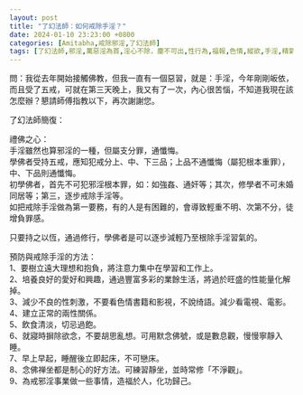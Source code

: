 ```yaml
---
layout: post
title: "了幻法師：如何戒除手淫？"
date: 2024-01-10 23:23:00 +0800
categories: [Amitabha,戒除邪淫,了幻法師]
tags: [了幻法師,邪淫,萬惡淫為首,淫心不除，塵不可出,性行為,福報,色情,縱欲,手淫,精氣神,婚外情,梵行,因果,阿賴耶識,因果]
---
```


問：我從去年開始接觸佛教，但我一直有一個惡習，就是：手淫，今年剛剛皈依，而且受了五戒，可就在第三天晚上，我又有了一次，內心很苦惱，不知道我現在該怎麼辦？懇請師傅指教以下，再次謝謝您。      

了幻法師簡復：      

禮佛之心：      
手淫雖然也算邪淫的一種，但屬支分罪，通懺悔。        
學佛者受持五戒，應知犯戒分上、中、下三品；上品不通懺悔（屬犯根本重罪），中、下品則通懺悔。      
初學佛者，首先不可犯邪淫根本罪，如：如強姦、通奸等；其次，修學者不可未婚同居等；第三，逐步戒除手淫等。      
如把戒除手淫做為第一要務，有的人是有困難的，會導致輕重不明、次第不分，徒增負罪感。      

只要持之以恆，通過修行，學佛者是可以逐步減輕乃至根除手淫習氣的。        

預防與戒除手淫的方法：      
1、要樹立遠大理想和抱負，將注意力集中在學習和工作上。       
2、培養良好的愛好和興趣，通過豐富多彩的業餘生活，將過於旺盛的性能量化解掉。         
3、減少不良的性刺激，不要看色情書籍和影視，不說绮語。減少看電視、電影。     
4、建立正常的兩性關係。     
5、飲食清淡，切忌過飽。     
6、就寢時摒除欲念，不要胡思亂想。可用默念佛號，或是數息觀，慢慢寧靜入睡。       
7、早上早起，睡醒後立即起床，不可戀床。         
8、念佛禅坐都是制心的好方法。可練習靜坐，並時常修「不淨觀」。     
9、為戒邪淫事業做一些事情，造福於人，化功歸己。     